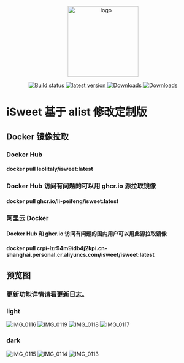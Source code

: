 <p align="center">
  <a href="https://peifeng.li"><img width="184px" alt="logo" src="https://li-peifeng.github.io/isweet/logo.png" />
  </a>
</p>
<p align="center">
  <a href="https://github.com/li-peifeng/isweet/actions?query=workflow:Build">
    <img src="https://img.shields.io/github/actions/workflow/status/li-peifeng/isweet/build.yml?branch=main" alt="Build status" />
  </a>
  <a href="https://github.com/li-peifeng/isweet/releases">
    <img src="https://img.shields.io/github/release/li-peifeng/isweet" alt="latest version" />
  </a>
  <a href="https://hub.docker.com/r/leolitaly/isweet">
    <img src="https://img.shields.io/docker/pulls/leolitaly/isweet?color=#48BB78&logo=docker&label=pulls" alt="Downloads" />
  </a>
  <a href="https://github.com/li-peifeng/isweet/releases">
    <img src="https://img.shields.io/github/downloads/li-peifeng/isweet/total?color=#9F7AEA&logo=github" alt="Downloads" />
  </a>
</p>

# iSweet 基于 alist 修改定制版

## Docker 镜像拉取

### Docker Hub

#### docker pull leolitaly/isweet:latest

### Docker Hub 访问有问题的可以用 ghcr.io 源拉取镜像

#### docker pull ghcr.io/li-peifeng/isweet:latest

### 阿里云 Docker

#### Docker Hub 和 ghcr.io 访问有问题的国内用户可以用此源拉取镜像

#### docker pull crpi-lzr94m9idb4j2kpi.cn-shanghai.personal.cr.aliyuncs.com/isweet/isweet:latest

## 预览图

### 更新功能详情请看更新日志。

### light

![IMG_0116](https://github.com/user-attachments/assets/6e248f9e-1f0f-4280-b209-2a137252f69b)
![IMG_0119](https://github.com/user-attachments/assets/caa65fd7-9c7f-43c5-b312-cc6ec5fa45fc)
![IMG_0118](https://github.com/user-attachments/assets/6837459c-13f6-4b8d-af6c-d5dc415640bc)
![IMG_0117](https://github.com/user-attachments/assets/ca96e8ff-15b3-42e2-9fa5-c9485043efa5)

### dark

![IMG_0115](https://github.com/user-attachments/assets/4a2a5a04-cce8-4566-8476-e6bd8868cb7d)
![IMG_0114](https://github.com/user-attachments/assets/c4e88d97-9629-4411-a65c-a4c41d75691b)
![IMG_0113](https://github.com/user-attachments/assets/69994ec3-2861-4f15-83b7-619ec7ecff79)
